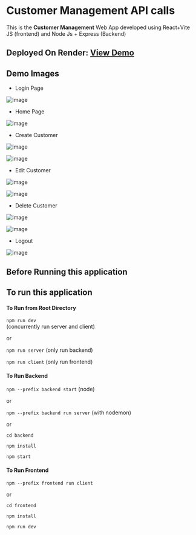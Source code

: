 # Customer Management API calls

This is the **Customer Management** Web App developed using React+Vite JS (frontend) and Node Js + Express (Backend)

## Deployed On Render: [View Demo](https://sunbasedata-task.onrender.com/)

## Demo Images

- Login Page

![image](https://github.com/anishdalvi/Sunbasedata-Task/assets/70633140/c6c9bd61-de98-42f5-9c37-2d6d1b4c6d99)

- Home Page

![image](https://github.com/anishdalvi/Sunbasedata-Task/assets/70633140/2bfd90b7-6c7a-46be-a21e-cf60eefab4c8)

- Create Customer

![image](https://github.com/anishdalvi/Sunbasedata-Task/assets/70633140/f9cb711d-e0bb-43d3-8ee4-8abed507e21b)

![image](https://github.com/anishdalvi/Sunbasedata-Task/assets/70633140/fb14a3f9-fb9e-4454-bc3d-d552802e9a3c)

 
- Edit Customer

![image](https://github.com/anishdalvi/Sunbasedata-Task/assets/70633140/c8459ed6-82f6-4778-8f81-fa462c43c0d3)

![image](https://github.com/anishdalvi/Sunbasedata-Task/assets/70633140/343451bf-3d4d-4905-a6ef-4af8f9401d84)

- Delete Customer

![image](https://github.com/anishdalvi/Sunbasedata-Task/assets/70633140/c3f83f8b-6cd2-4627-b698-8c4244e8b117)

![image](https://github.com/anishdalvi/Sunbasedata-Task/assets/70633140/a1d7c20e-38c3-4816-8149-d5a6ba31cb3e)

 
- Logout

![image](https://github.com/anishdalvi/Sunbasedata-Task/assets/70633140/89eeab08-b370-42c0-867c-f4ccd43d2c2e)


## Before Running  this application

## To run this application


#### To Run from Root Directory

`npm run dev` <br> (concurrently run server and client) <br>

or <br>

`npm run server`  (only run backend) <br>

`npm run client`  (only run frontend) <br>


#### To Run Backend
`npm --prefix backend start` (node) 

 or <br>
 
`npm --prefix backend run server` (with nodemon) 

 or <br>

`cd backend` <br>

`npm install` <br>

`npm start`

#### To Run Frontend

`npm --prefix frontend run client` <br>

or

`cd frontend` <br>

`npm install` <br>

`npm run dev`
